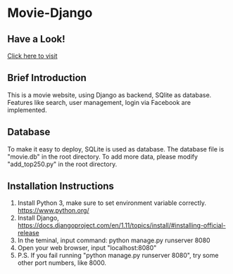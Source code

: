 # Movie-Django
## Have a Look!
[Click here to visit](http://baohan08.pythonanywhere.com)

## Brief Introduction
This is a movie website, using Django as backend, SQlite as database. Features like search, user management, login via Facebook are implemented.

## Database
To make it easy to deploy, SQLite is used as database. The database file is "movie.db" in the root directory.
To add more data, please modify "add_top250.py" in the root directory.

## Installation Instructions
1. Install Python 3, make sure to set environment variable correctly. https://www.python.org/
2. Install Django, https://docs.djangoproject.com/en/1.11/topics/install/#installing-official-release
3. In the teminal, input command: python manage.py runserver 8080
4. Open your web browser, input "localhost:8080"
5. P.S. If you fail running "python manage.py runserver 8080", try some other port numbers, like 8000.
